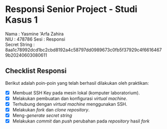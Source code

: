 # Responsi Senior Project - Studi Kasus 1

Nama : Yasmine 'Arfa Zahira  
NIU : 478786
Sesi : Responsi  
Secret String : 8aa1c78992dcd1bc2cbd8192a4c58797dd0989673c0fb5f37929c4f66164679b20240603080611

## Checklist Responsi

Berikut adalah poin-poin yang telah berhasil dilakukan oleh praktikan:

- [x] Membuat SSH Key pada mesin lokal (komputer laboratorium).
- [x] Melakukan pembuatan dan konfigurasi _virtual machine_.
- [x] Terhubung dengan _virtual machine_ menggunakan SSH.
- [x] Melakukan _fork_ dan _clone_ _repository_.
- [x] Meng-_generate_ _secret string_
- [x] Melakukan _commit_ dan _push_ perubahan pada _repository_ hasil _fork_
